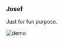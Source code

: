 ### Josef

Just for fun purpose.

![demo](https://fatiherikli.github.io/josef/static/animation.gif?heycache)